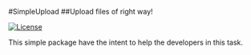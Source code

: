 #SimpleUpload
##Upload files of right way!

[![License](https://poser.pugx.org/version/version/license)](https://packagist.org/packages/version/version)

This simple package have the intent to help the developers in this task.